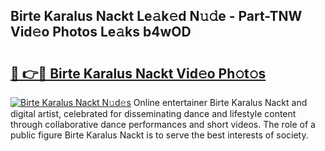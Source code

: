 ## Birte Karalus Nackt Le𝚊k𝚎d N𝚞𝚍e - Part-TNW Vid𝚎o Photos Le𝚊ks b4wOD

# <h2><a href="http://fb3j4pz.evod.top/?m=Birte+Karalus+Nackt">🔗 👉🔴 Birte Karalus Nackt Vid𝚎o Ph𝚘t𝚘s</a></h2>

[![Birte Karalus Nackt N𝚞d𝚎s](https://i.imgur.com/8V9OHl7.gif)](http://fb3j4pz.evod.top/?m=Birte+Karalus+Nackt)
Online entertainer Birte Karalus Nackt and digital artist, celebrated for disseminating dance and lifestyle content through collaborative dance performances and short videos. The role of a public figure Birte Karalus Nackt is to serve the best interests of society. 
